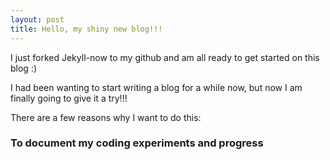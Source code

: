 ```yaml
---
layout: post
title: Hello, my shiny new blog!!!
---
```


I just forked Jekyll-now to my github and am all ready to get started on this blog :)

I had been wanting to start writing a blog for a while now, but now I am finally going to give it a try!!!

There are a few reasons why I want to do this:
### To document my coding experiments and progress
